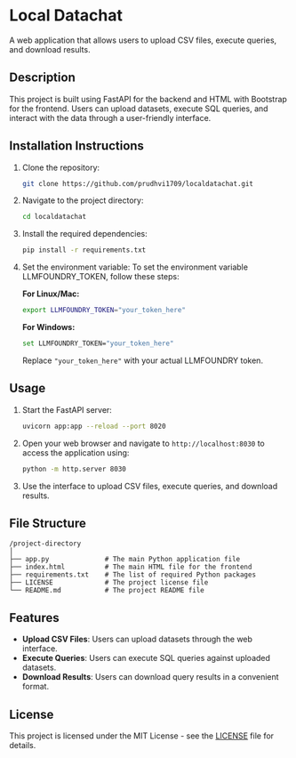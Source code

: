 # Local Datachat

A web application that allows users to upload CSV files, execute queries, and download results.

## Description

This project is built using FastAPI for the backend and HTML with Bootstrap for the frontend. Users can upload datasets, execute SQL queries, and interact with the data through a user-friendly interface.

## Installation Instructions

1. Clone the repository:
   ```bash
   git clone https://github.com/prudhvi1709/localdatachat.git
   ```
2. Navigate to the project directory:
   ```bash
   cd localdatachat
   ```
3. Install the required dependencies:
   ```bash
   pip install -r requirements.txt
   ```
4. Set the environment variable:
   To set the environment variable LLMFOUNDRY_TOKEN, follow these steps:

   **For Linux/Mac:**
   ```bash
   export LLMFOUNDRY_TOKEN="your_token_here"
   ```
   **For Windows:**
   ```bash
   set LLMFOUNDRY_TOKEN="your_token_here"
   ```
   Replace `"your_token_here"` with your actual LLMFOUNDRY token.

## Usage

1. Start the FastAPI server:
   ```bash
   uvicorn app:app --reload --port 8020
   ```
2. Open your web browser and navigate to `http://localhost:8030` to access the application using:
   ```bash
   python -m http.server 8030
   ```
3. Use the interface to upload CSV files, execute queries, and download results.

## File Structure

```
/project-directory
│
├── app.py              # The main Python application file
├── index.html          # The main HTML file for the frontend
├── requirements.txt    # The list of required Python packages
├── LICENSE             # The project license file
└── README.md           # The project README file
```

## Features
- **Upload CSV Files**: Users can upload datasets through the web interface.
- **Execute Queries**: Users can execute SQL queries against uploaded datasets.
- **Download Results**: Users can download query results in a convenient format.


## License

This project is licensed under the MIT License - see the [LICENSE](LICENSE) file for details.
